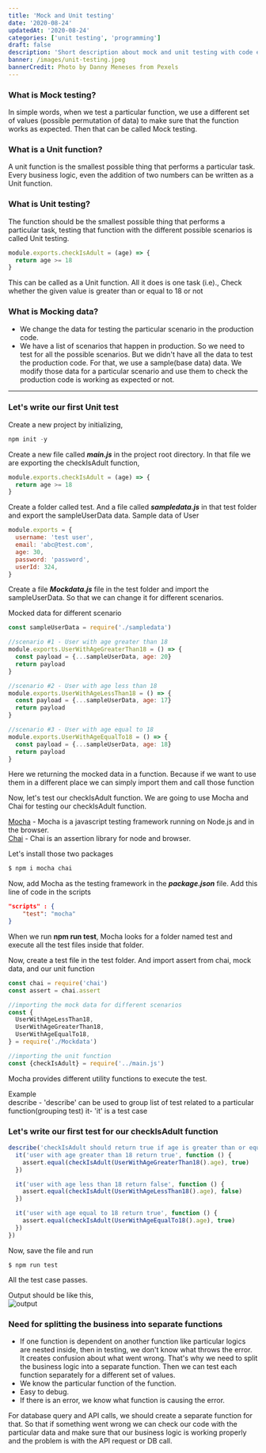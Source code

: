 ```yaml
---
title: 'Mock and Unit testing'
date: '2020-08-24'
updatedAt: '2020-08-24'
categories: ['unit testing', 'programming']
draft: false
description: 'Short description about mock and unit testing with code examples.'
banner: /images/unit-testing.jpeg
bannerCredit: Photo by Danny Meneses from Pexels
---
```


### What is Mock testing?

In simple words, when we test a particular function, we use a different set of values (possible permutation of data) to make sure that the function works as expected. Then that can be called Mock testing.

### What is a Unit function?

A unit function is the smallest possible thing that performs a particular task. Every business logic, even the addition of two numbers can be written as a Unit function.

### What is Unit testing?

The function should be the smallest possible thing that performs a particular task, testing that function with the different possible scenarios is called Unit testing.

```js
module.exports.checkIsAdult = (age) => {
  return age >= 18
}
```

This can be called as a Unit function. All it does is one task (i.e)., Check whether the given value is greater than or equal to 18 or not

### What is Mocking data?

- We change the data for testing the particular scenario in the production code.
- We have a list of scenarios that happen in production. So we need to test for all the possible scenarios. But we didn't have all the data to test the production code. For that, we use a sample(base data) data. We modify those data for a particular scenario and use them to check the production code is working as expected or not.

---

### Let's write our first Unit test

Create a new project by initializing,

```js
npm init -y
```

Create a new file called **_main.js_** in the project root directory. In that file we are exporting the checkIsAdult function,

```js
module.exports.checkIsAdult = (age) => {
  return age >= 18
}
```

Create a folder called test. And a file called **_sampledata.js_** in that test folder and export the sampleUserData data.
Sample data of User

```js
module.exports = {
  username: 'test user',
  email: 'abc@test.com',
  age: 30,
  password: 'password',
  userId: 324,
}
```

Create a file **_Mockdata.js_** file in the test folder and import the sampleUserData. So that we can change it for different scenarios.

Mocked data for different scenario

```js
const sampleUserData = require('./sampledata')

//scenario #1 - User with age greater than 18
module.exports.UserWithAgeGreaterThan18 = () => {
  const payload = {...sampleUserData, age: 20}
  return payload
}

//scenario #2 - User with age less than 18
module.exports.UserWithAgeLessThan18 = () => {
  const payload = {...sampleUserData, age: 17}
  return payload
}

//scenario #3 - User with age equal to 18
module.exports.UserWithAgeEqualTo18 = () => {
  const payload = {...sampleUserData, age: 18}
  return payload
}
```

Here we returning the mocked data in a function. Because if we want to use them in a different place we can simply import them and call those function

Now, let's test our checkIsAdult function. We are going to use Mocha and Chai for testing our checkIsAdult function.

[Mocha](https://mochajs.org/) - Mocha is a javascript testing framework running on Node.js and in the browser.  
[Chai](https://www.chaijs.com/) - Chai is an assertion library for node and browser.

Let's install those two packages

```js
$ npm i mocha chai
```

Now, add Mocha as the testing framework in the **_package.json_** file. Add this line of code in the scripts

```json
"scripts" : {
    "test": "mocha"
}
```

When we run **npm run test**, Mocha looks for a folder named test and execute all the test files inside that folder.

Now, create a test file in the test folder. And import assert from chai, mock data, and our unit function

```js
const chai = require('chai')
const assert = chai.assert

//importing the mock data for different scenarios
const {
  UserWithAgeLessThan18,
  UserWithAgeGreaterThan18,
  UserWithAgeEqualTo18,
} = require('./Mockdata')

//importing the unit function
const {checkIsAdult} = require('../main.js')
```

Mocha provides different utility functions to execute the test.

Example  
 describe - 'describe' can be used to group list of test related to a particular function(grouping test)
it- 'it' is a test case

### Let's write our first test for our checkIsAdult function

```js
describe('checkIsAdult should return true if age is greater than or equal to 18 and false if it is less than 18', function () {
  it('user with age greater than 18 return true', function () {
    assert.equal(checkIsAdult(UserWithAgeGreaterThan18().age), true)
  })

  it('user with age less than 18 return false', function () {
    assert.equal(checkIsAdult(UserWithAgeLessThan18().age), false)
  })

  it('user with age equal to 18 return true', function () {
    assert.equal(checkIsAdult(UserWithAgeEqualTo18().age), true)
  })
})
```

Now, save the file and run

```
$ npm run test
```

All the test case passes.

Output should be like this,  
![output](https://user-images.githubusercontent.com/63153493/91118718-36b94c00-e6af-11ea-99ff-707d8ab8b9ad.png)

### Need for splitting the business into separate functions

- If one function is dependent on another function like particular logics are nested inside, then in testing, we don't know what throws the error. It creates confusion about what went wrong. That's why we need to split the business logic into a separate function. Then we can test each function separately for a different set of values.
- We know the particular function of the function.
- Easy to debug.
- If there is an error, we know what function is causing the error.

For database query and API calls, we should create a separate function for that. So that if something went wrong we can check our code with the particular data and make sure that our business logic is working properly and the problem is with the API request or DB call.
